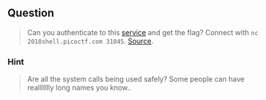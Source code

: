 ## Question
>Can you authenticate to this [service](//2018shell.picoctf.com/static/0bb8663a6d82ba0c5d07f06e357c22ca/auth) and get the flag? Connect with `` nc 2018shell.picoctf.com 31045 ``. [Source](//2018shell.picoctf.com/static/0bb8663a6d82ba0c5d07f06e357c22ca/auth.c).

### Hint
>Are all the system calls being used safely?
>Some people can have reallllllly long names you know..
